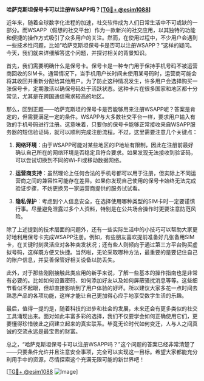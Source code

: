 **哈萨克斯坦保号卡可以注册WSAPP吗？[[TG💪+ @esim1088](https://t.me/s/esim1088)]**

近年来，随着全球数字化进程的加速，社交软件成为人们日常生活中不可或缺的一部分。而WSAPP（假想的社交平台）作为一款新兴的社交应用，以其独特的功能和便捷的操作方式吸引了众多用户的关注。然而，在使用过程中，不少用户会遇到一些技术性问题，比如“哈萨克斯坦保号卡是否可以注册WSAPP？”这样的疑问。今天，我们就来详细解答这个问题，并探讨相关的背景知识。

首先，我们需要明确什么是保号卡。保号卡是一种专门用于保持手机号码不被运营商回收的SIM卡。通常情况下，当手机用户长时间未使用某号码时，运营商可能会将其收回并重新分配给其他用户。为了防止这种情况发生，许多用户会选择购买一张保号卡，定期激活以确保号码处于活跃状态。这种卡片在很多国家和地区都十分常见，尤其是在跨国通信需求较高的地区。

那么，回到正题——哈萨克斯坦的保号卡是否能够用来注册WSAPP呢？答案是肯定的，但需要满足一定的条件。WSAPP与大多数社交平台一样，要求用户输入有效的手机号码进行注册。这意味着，只要你的保号卡能够正常接收来自WSAPP服务器的短信验证码，就可以顺利完成注册流程。不过，这里需要注意几个关键点：

1. **网络环境**：由于WSAPP可能对某些地区的IP地址有限制，因此在注册前最好确认自己所在的网络环境是否稳定且符合要求。如果发现无法接收到验证码，可以尝试切换到不同的Wi-Fi或移动数据网络。

2. **运营商支持**：虽然理论上任何合法的手机号都可以用于注册，但实际上不同运营商之间的兼容性可能存在差异。如果你发现自己使用的保号卡始终无法完成验证步骤，不妨更换另一家运营商提供的服务试试看。

3. **隐私保护**：考虑到个人信息安全，在选择使用哪种类型的SIM卡时一定要谨慎行事。尽量避免泄露过多个人资料，特别是在公共场合操作时更要注意防范风险。

除了上述提到的技术层面的问题外，还有一些实际生活中的小技巧可以帮助大家更好地利用保号卡完成WSAPP注册。例如，有些朋友喜欢提前准备好几张备用SIM卡，在关键时刻灵活应对各种突发状况；还有些人则倾向于通过第三方平台购买虚拟号码，这样既方便又快捷。当然啦，无论采取哪种方法，最重要的是要记住自己的账户信息，并妥善保管好相关设备以防丢失。

此外，对于那些刚刚接触此类应用的新手来说，了解一些基本的操作指南也是非常有必要的。比如如何设置密码、如何添加好友以及如何屏蔽骚扰消息等等。这些细节看似不起眼，但却直接影响到了用户体验的好坏。所以建议大家多花一点时间去熟悉产品的各项功能，这样才能让自己更加得心应手地享受数字生活的乐趣。

最后，值得一提的是，随着科技的进步和社会的发展，未来还会有更多类似的社交工具涌现出来。面对如此丰富多彩的选择，我们不仅要学会如何正确使用它们，更要懂得珍惜彼此之间建立起来的真实联系。毕竟无论时代如何变迁，人与人之间真诚的交流永远是最宝贵的财富。

总之，“哈萨克斯坦保号卡可以注册WSAPP吗？”这个问题的答案已经非常清楚了——只要条件允许并且注意安全事项，完全可以实现这一目标。希望大家都能充分利用手中的资源，尽情探索这个充满无限可能的新世界吧！

[[TG💪+ @esim1088](https://t.me/s/esim1088) ![Image](https://i.postimg.cc/4NQfJmqS/Snipaste-2025-05-13-00-14-12.png)]